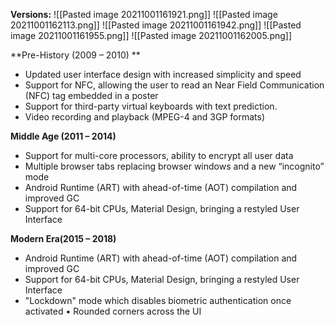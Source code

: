 **Versions:**
![[Pasted image 20211001161921.png]]
![[Pasted image 20211001162113.png]]
![[Pasted image 20211001161942.png]]
![[Pasted image 20211001161955.png]]
![[Pasted image 20211001162005.png]]

**Pre-History (2009 – 2010) **
* Updated user interface design with increased simplicity and speed 
* Support for NFC, allowing the user to read an Near Field Communication (NFC) tag embedded in a poster 
* Support for third-party virtual keyboards with text prediction. 
* Video recording and playback (MPEG-4 and 3GP formats) 

**Middle Age (2011 – 2014)** 
* Support for multi-core processors, ability to encrypt all user data 
* Multiple browser tabs replacing browser windows and a new “incognito” mode 
* Android Runtime (ART) with ahead-of-time (AOT) compilation and improved GC 
* Support for 64-bit CPUs, Material Design, bringing a restyled User Interface

**Modern Era(2015 – 2018)**
* Android Runtime (ART) with ahead-of-time (AOT) compilation and improved GC 
* Support for 64-bit CPUs, Material Design, bringing a restyled User Interface 
* "Lockdown" mode which disables biometric authentication once activated • Rounded corners across the UI